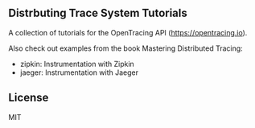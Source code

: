 ## Distrbuting Trace System Tutorials
A collection of tutorials for the OpenTracing API (https://opentracing.io).

Also check out examples from the book Mastering Distributed Tracing:

* zipkin: Instrumentation with Zipkin
* jaeger: Instrumentation with Jaeger

## License
MIT
